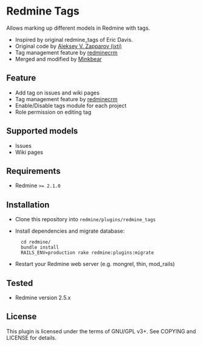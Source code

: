 Redmine Tags
============

Allows marking up different models in Redmine with tags.

- Inspired by original redmine\_tags of Eric Davis.
- Original code by [Aleksey V. Zapparov (ixti)](https://github.com/ixti/redmine_tags)
- Tag management feature by [redminecrm](https://github.com/redminecrm/redmine_tags)
- Merged and modified by [Minkbear](https://github.com/minkbear/redmine_tags)

Feature
----------------

- Add tag on issues and wiki pages
- Tag management feature by [redminecrm](https://github.com/redminecrm/redmine_tags)
- Enable/Disable tags module for each project
- Role permission on editing tag

Supported models
----------------

- Issues
- Wiki pages


Requirements
------------

- Redmine `>= 2.1.0`


Installation
------------

- Clone this repository into `redmine/plugins/redmine_tags`
- Install dependencies and migrate database:

        cd redmine/
        bundle install
        RAILS_ENV=production rake redmine:plugins:migrate

- Restart your Redmine web server (e.g. mongrel, thin, mod\_rails)

Tested
------------

- Redmine version 2.5.x

License
-------

This plugin is licensed under the terms of GNU/GPL v3+.
See COPYING and LICENSE for details.

